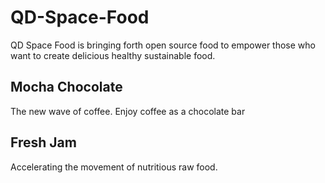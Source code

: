 # QD-Space-Food
QD Space Food is bringing forth open source food to empower those who want to create delicious healthy sustainable food.

## Mocha Chocolate
The new wave of coffee. Enjoy coffee as a chocolate bar
## Fresh Jam
Accelerating the movement of nutritious raw food.
